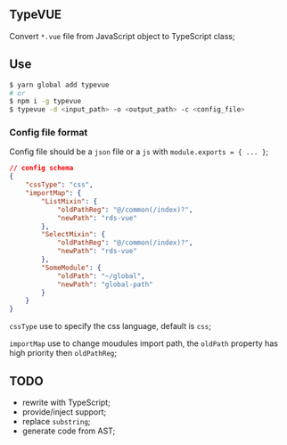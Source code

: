 ## TypeVUE

Convert `*.vue` file from JavaScript object to TypeScript class;

## Use

```bash
$ yarn global add typevue
# or
$ npm i -g typevue
$ typevue -d <input_path> -o <output_path> -c <config_file>
```

### Config file format

Config file should be a `json` file or a `js` with `module.exports = { ... }`;

```json
// config schema
{
    "cssType": "css",
    "importMap": {
        "ListMixin": {
            "oldPathReg": "@/common(/index)?",
            "newPath": "rds-vue"
        },
        "SelectMixin": {
            "oldPathReg": "@/common(/index)?",
            "newPath": "rds-vue"
        },
        "SomeModule": {
            "oldPath": "~/global",
            "newPath": "global-path"
        }
    }
}
```

`cssType` use to specify the css language, default is `css`;

`importMap` use to change moudules import path, the `oldPath` property has high priority then `oldPathReg`;

## TODO

* rewrite with TypeScript;
* provide/inject support;
* replace `substring`;
* generate code from AST;
